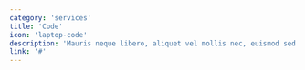 ```yaml
---
category: 'services'
title: 'Code'
icon: 'laptop-code'
description: 'Mauris neque libero, aliquet vel mollis nec, euismod sed tellus. Mauris convallis dictum elit id volutpat.'
link: '#'
---
```

